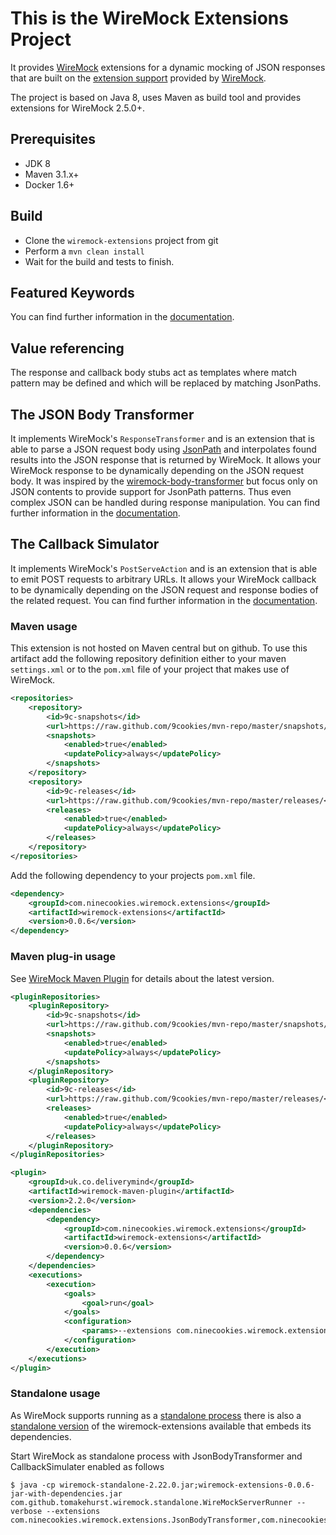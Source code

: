 # This is the WireMock Extensions Project

It provides [WireMock](http://wiremock.org/) extensions for a dynamic mocking of JSON responses that are built on the [extension support](http://wiremock.org/docs/extending-wiremock/) provided by [WireMock](http://wiremock.org/).

The project is based on Java 8, uses Maven as build tool and provides extensions for WireMock 2.5.0+.

## Prerequisites
- JDK 8
- Maven 3.1.x+
- Docker 1.6+

## Build
- Clone the `wiremock-extensions` project from git
- Perform a `mvn clean install`
- Wait for the build and tests to finish.


## Featured Keywords
You can find further information in the [documentation](keywords.md).

## Value referencing
The response and callback body stubs act as templates where match pattern may be defined and which will be replaced by matching JsonPaths.

## The JSON Body Transformer
It implements WireMock's `ResponseTransformer` and is an extension that is able to parse a JSON request body using [JsonPath](https://github.com/jayway/JsonPath) and interpolates found results into the JSON response that is returned by WireMock. It allows your WireMock response to be dynamically depending on the JSON request body. It was inspired by the [wiremock-body-transformer](https://github.com/opentable/wiremock-body-transformer) but focus only on JSON contents to provide support for JsonPath patterns. Thus even complex JSON can be handled during response manipulation.
You can find further information in the [documentation](json-body-transformer.md).

## The Callback Simulator
It implements WireMock's `PostServeAction` and is an extension that is able to emit POST requests to arbitrary URLs. It allows your WireMock callback to be dynamically depending on the JSON request and response bodies of the related request.
You can find further information in the [documentation](callback-simulator.md).

### Maven usage

This extension is not hosted on Maven central but on github. To use this artifact add the following repository definition either to your maven `settings.xml` or to the `pom.xml` file of your project that makes use of WireMock.

```XML
<repositories>
    <repository>
    	<id>9c-snapshots</id>
        <url>https://raw.github.com/9cookies/mvn-repo/master/snapshots/</url>
        <snapshots>
            <enabled>true</enabled>
            <updatePolicy>always</updatePolicy>
        </snapshots>
    </repository>
    <repository>
        <id>9c-releases</id>
        <url>https://raw.github.com/9cookies/mvn-repo/master/releases/</url>
        <releases>
            <enabled>true</enabled>
            <updatePolicy>always</updatePolicy>
        </releases>
    </repository>
</repositories>
```

Add the following dependency to your projects `pom.xml` file.

```XML
<dependency>
	<groupId>com.ninecookies.wiremock.extensions</groupId>
	<artifactId>wiremock-extensions</artifactId>
	<version>0.0.6</version>
</dependency>
```

### Maven plug-in usage

See [WireMock Maven Plugin](https://github.com/automatictester/wiremock-maven-plugin#wiremock-maven-plugin) for details about the latest version. 

```XML
<pluginRepositories>
    <pluginRepository>
        <id>9c-snapshots</id>
        <url>https://raw.github.com/9cookies/mvn-repo/master/snapshots/</url>
        <snapshots>
            <enabled>true</enabled>
            <updatePolicy>always</updatePolicy>
        </snapshots>
    </pluginRepository>
    <pluginRepository>
        <id>9c-releases</id>
        <url>https://raw.github.com/9cookies/mvn-repo/master/releases/</url>
        <releases>
            <enabled>true</enabled>
            <updatePolicy>always</updatePolicy>
        </releases>
    </pluginRepository>
</pluginRepositories>
```

```XML
<plugin>
	<groupId>uk.co.deliverymind</groupId>
	<artifactId>wiremock-maven-plugin</artifactId>
	<version>2.2.0</version>
	<dependencies>
		<dependency>
			<groupId>com.ninecookies.wiremock.extensions</groupId>
			<artifactId>wiremock-extensions</artifactId>
			<version>0.0.6</version>
		</dependency>
	</dependencies>
	<executions>
		<execution>
			<goals>
				<goal>run</goal>
			</goals>
			<configuration>
				<params>--extensions com.ninecookies.wiremock.extensions.JsonBodyTransformer</params>
			</configuration>
		</execution>
	</executions>
</plugin>
```

### Standalone usage

As WireMock supports running as a [standalone process](http://wiremock.org/docs/running-standalone/) there is also a [standalone version](https://raw.github.com/9cookies/mvn-repo/master/releases/com/ninecookies/wiremock/extensions/wiremock-extensions/0.0.6/wiremock-extensions-0.0.6-jar-with-dependencies.jar) of the wiremock-extensions available that embeds its dependencies.

Start WireMock as standalone process with JsonBodyTransformer and CallbackSimulater enabled as follows
```
$ java -cp wiremock-standalone-2.22.0.jar;wiremock-extensions-0.0.6-jar-with-dependencies.jar com.github.tomakehurst.wiremock.standalone.WireMockServerRunner --verbose --extensions com.ninecookies.wiremock.extensions.JsonBodyTransformer,com.ninecookies.wiremock.extensions.CallbackSimulator
```
